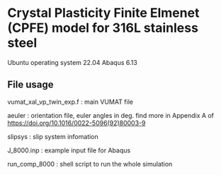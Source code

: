 # Crystal Plasticity Finite Elmenet (CPFE) model for 316L stainless steel
Ubuntu operating system 22.04
Abaqus 6.13

## File usage
vumat_xal_vp_twin_exp.f	: main VUMAT file

aeuler					: orientation file, euler angles in deg.
						  find more in Appendix A of https://doi.org/10.1016/0022-5096(92)80003-9

slipsys					: slip system infomation

J_8000.inp				: example input file for Abaqus

run_comp_8000			: shell script to run the whole simulation

